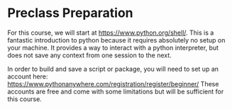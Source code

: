Preclass Preparation
====================

For this course, we will start at https://www.python.org/shell/.
This is a fantastic introduction to python because it requires absolutely no setup on your machine.
It provides a way to interact with a python interpreter, but does not save any context from one session to the next.

In order to build and save a script or package, you will need to set up an account here:
https://www.pythonanywhere.com/registration/register/beginner/
These accounts are free and come with some limitations but will be sufficient for this course.
